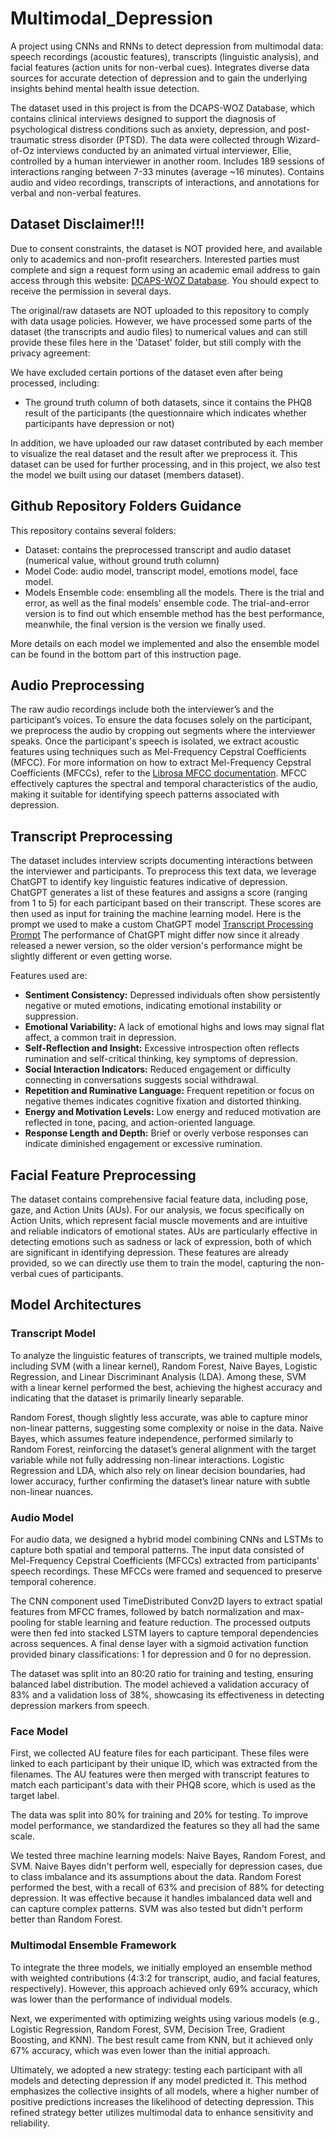 # Multimodal_Depression
A project using CNNs and RNNs to detect depression from multimodal data: speech recordings (acoustic features), transcripts (linguistic analysis), and facial features (action units for non-verbal cues). Integrates diverse data sources for accurate detection of depression and to gain the underlying insights behind mental health issue detection.

The dataset used in this project is from the DCAPS-WOZ Database, which contains clinical interviews designed to support the diagnosis of psychological distress conditions such as anxiety, depression, and post-traumatic stress disorder (PTSD). The data were collected through Wizard-of-Oz interviews conducted by an animated virtual interviewer, Ellie, controlled by a human interviewer in another room. Includes 189 sessions of interactions ranging between 7-33 minutes (average ~16 minutes). Contains audio and video recordings, transcripts of interactions, and annotations for verbal and non-verbal features.

## Dataset Disclaimer!!!
Due to consent constraints, the dataset is NOT provided here, and available only to academics and non-profit researchers. Interested parties must complete and sign a request form using an academic email address to gain access through this website: [DCAPS-WOZ Database](https://dcapswoz.ict.usc.edu/). You should expect to receive the permission in several days.

The original/raw datasets are NOT uploaded to this repository to comply with data usage policies. However, we have processed some parts of the dataset (the transcripts and audio files) to numerical values and can still provide these files here in the 'Dataset' folder, but still comply with the privacy agreement:

We have excluded certain portions of the dataset even after being processed, including:
- The ground truth column of both datasets, since it contains the PHQ8 result of the participants (the questionnaire which indicates whether participants have depression or not)

In addition, we have uploaded our raw dataset contributed by each member to visualize the real dataset and the result after we preprocess it. This dataset can be used for further processing, and in this project, we also test the model we built using our dataset (members dataset).

## Github Repository Folders Guidance
This repository contains several folders:
- Dataset: contains the preprocessed transcript and audio dataset (numerical value, without ground truth column)
- Model Code: audio model, transcript model, emotions model, face model.
- Models Ensemble code: ensembling all the models. There is the trial and error, as well as the final models' ensemble code. The trial-and-error version is to find out which ensemble method has the best performance, meanwhile, the final version is the version we finally used.

More details on each model we implemented and also the ensemble model can be found in the bottom part of this instruction page. 

## Audio Preprocessing
The raw audio recordings include both the interviewer’s and the participant’s voices. To ensure the data focuses solely on the participant, we preprocess the audio by cropping out segments where the interviewer speaks. Once the participant's speech is isolated, we extract acoustic features using techniques such as Mel-Frequency Cepstral Coefficients (MFCC). For more information on how to extract Mel-Frequency Cepstral Coefficients (MFCCs), refer to the [Librosa MFCC documentation](https://librosa.org/doc/latest/generated/librosa.feature.mfcc.html?utm_source=chatgpt.com). MFCC effectively captures the spectral and temporal characteristics of the audio, making it suitable for identifying speech patterns associated with depression.

## Transcript Preprocessing
The dataset includes interview scripts documenting interactions between the interviewer and participants. To preprocess this text data, we leverage ChatGPT to identify key linguistic features indicative of depression. ChatGPT generates a list of these features and assigns a score (ranging from 1 to 5) for each participant based on their transcript. These scores are then used as input for training the machine learning model. Here is the prompt we used to make a custom ChatGPT model [Transcript Processing Prompt](https://docs.google.com/document/d/1-fOb1O6eGVn1u-EGGAuLoVHyopnJMHrD4SBmxVuP0bc/edit?usp=sharing) The performance of ChatGPT might differ now since it already released a newer version, so the older version's performance might be slightly different or even getting worse. 

Features used are:
- **Sentiment Consistency:** Depressed individuals often show persistently negative or muted emotions, indicating emotional instability or suppression.
- **Emotional Variability:** A lack of emotional highs and lows may signal flat affect, a common trait in depression.
- **Self-Reflection and Insight:** Excessive introspection often reflects rumination and self-critical thinking, key symptoms of depression.
- **Social Interaction Indicators:** Reduced engagement or difficulty connecting in conversations suggests social withdrawal.
- **Repetition and Ruminative Language:** Frequent repetition or focus on negative themes indicates cognitive fixation and distorted thinking.
- **Energy and Motivation Levels:** Low energy and reduced motivation are reflected in tone, pacing, and action-oriented language.
- **Response Length and Depth:** Brief or overly verbose responses can indicate diminished engagement or excessive rumination.

## Facial Feature Preprocessing
The dataset contains comprehensive facial feature data, including pose, gaze, and Action Units (AUs). For our analysis, we focus specifically on Action Units, which represent facial muscle movements and are intuitive and reliable indicators of emotional states. AUs are particularly effective in detecting emotions such as sadness or lack of expression, both of which are significant in identifying depression. These features are already provided, so we can directly use them to train the model, capturing the non-verbal cues of participants.

## Model Architectures
### Transcript Model
To analyze the linguistic features of transcripts, we trained multiple models, including SVM (with a linear kernel), Random Forest, Naive Bayes, Logistic Regression, and Linear Discriminant Analysis (LDA). Among these, SVM with a linear kernel performed the best, achieving the highest accuracy and indicating that the dataset is primarily linearly separable.

Random Forest, though slightly less accurate, was able to capture minor non-linear patterns, suggesting some complexity or noise in the data. Naive Bayes, which assumes feature independence, performed similarly to Random Forest, reinforcing the dataset’s general alignment with the target variable while not fully addressing non-linear interactions. Logistic Regression and LDA, which also rely on linear decision boundaries, had lower accuracy, further confirming the dataset’s linear nature with subtle non-linear nuances.

### Audio Model
For audio data, we designed a hybrid model combining CNNs and LSTMs to capture both spatial and temporal patterns. The input data consisted of Mel-Frequency Cepstral Coefficients (MFCCs) extracted from participants’ speech recordings. These MFCCs were framed and sequenced to preserve temporal coherence.

The CNN component used TimeDistributed Conv2D layers to extract spatial features from MFCC frames, followed by batch normalization and max-pooling for stable learning and feature reduction. The processed outputs were then fed into stacked LSTM layers to capture temporal dependencies across sequences. A final dense layer with a sigmoid activation function provided binary classifications: 1 for depression and 0 for no depression.

The dataset was split into an 80:20 ratio for training and testing, ensuring balanced label distribution. The model achieved a validation accuracy of 83% and a validation loss of 38%, showcasing its effectiveness in detecting depression markers from speech.

### Face Model
First, we collected AU feature files for each participant. These files were linked to each participant by their unique ID, which was extracted from the filenames. The AU features were then merged with transcript features to match each participant's data with their PHQ8 score, which is used as the target label.

The data was split into 80% for training and 20% for testing. To improve model performance, we standardized the features so they all had the same scale.

We tested three machine learning models: Naive Bayes, Random Forest, and SVM. Naive Bayes didn't perform well, especially for depression cases, due to class imbalance and its assumptions about the data. Random Forest performed the best, with a recall of 63% and precision of 88% for detecting depression. It was effective because it handles imbalanced data well and can capture complex patterns. SVM was also tested but didn't perform better than Random Forest.

### Multimodal Ensemble Framework
To integrate the three models, we initially employed an ensemble method with weighted contributions (4:3:2 for transcript, audio, and facial features, respectively). However, this approach achieved only 69% accuracy, which was lower than the performance of individual models.

Next, we experimented with optimizing weights using various models (e.g., Logistic Regression, Random Forest, SVM, Decision Tree, Gradient Boosting, and KNN). The best result came from KNN, but it achieved only 67% accuracy, which was even lower than the initial approach.

Ultimately, we adopted a new strategy: testing each participant with all models and detecting depression if any model predicted it. This method emphasizes the collective insights of all models, where a higher number of positive predictions increases the likelihood of detecting depression. This refined strategy better utilizes multimodal data to enhance sensitivity and reliability.
